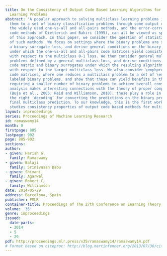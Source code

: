 ```yaml
---
title: On the Consistency of Output Code Based Learning Algorithms for Multiclass
  Learning Problems
abstract: 'A popular approach to solving multiclass learning problems is to reduce
  them to a set of binary classification problems through some output code matrix:
  the widely used one-vs-all and all-pairs methods, and the error-correcting output
  code methods of Dietterich and Bakiri (1995), can all be viewed as special cases
  of this approach. In this paper, we consider the question of statistical consistency
  of such methods. We focus on settings where the binary problems are solved by minimizing
  a binary surrogate loss, and derive general conditions on the binary surrogate loss
  under which the one-vs-all and all-pairs code matrices yield consistent algorithms
  with respect to the multiclass 0-1 loss. We then consider general multiclass learning
  problems defined by a general multiclass loss, and derive conditions on the output
  code matrix and binary surrogates under which the resulting algorithm is consistent
  with respect to the target multiclass loss. We also consider \emphprobabilistic
  code matrices, where one reduces a multiclass problem to a set of \emphclass probability
  labeled binary problems, and show that these can yield benefits in the sense of
  requiring a smaller number of binary problems to achieve overall consistency. Our
  analysis makes interesting connections with the theory of proper composite losses
  (Buja et al., 2005; Reid and Williamson, 2010); these play a role in constructing
  the right ‘decoding’ for converting the predictions on the binary problems to the
  final multiclass prediction. To our knowledge, this is the first work that comprehensively
  studies consistency properties of output code based methods for multiclass learning.'
layout: inproceedings
series: Proceedings of Machine Learning Research
id: ramaswamy14
month: 0
firstpage: 885
lastpage: 902
page: 885-902
sections: 
author:
- given: Harish G.
  family: Ramaswamy
- given: Balaji
  family: Srinivasan Babu
- given: Shivani
  family: Agarwal
- given: Robert C.
  family: Williamson
date: 2014-05-29
address: Barcelona, Spain
publisher: PMLR
container-title: Proceedings of The 27th Conference on Learning Theory
volume: '35'
genre: inproceedings
issued:
  date-parts:
  - 2014
  - 5
  - 29
pdf: http://proceedings.mlr.press/v35/ramaswamy14/ramaswamy14.pdf
# Format based on citeproc: http://blog.martinfenner.org/2013/07/30/citeproc-yaml-for-bibliographies/
---
```


